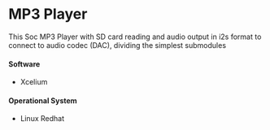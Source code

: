 # MP3 Player 
This Soc MP3 Player with SD card reading and audio output in i2s format to connect to audio codec (DAC), dividing the simplest submodules

#### Software
* Xcelium 

#### Operational System
* Linux Redhat

